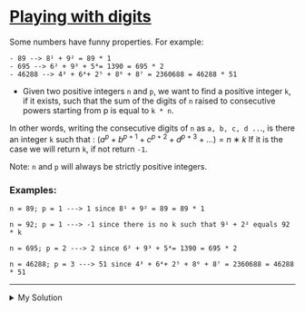 # [Playing with digits](https://www.codewars.com/kata/5552101f47fc5178b1000050)

Some numbers have funny properties. For example:

```
- 89 --> 8¹ + 9² = 89 * 1
- 695 --> 6² + 9³ + 5⁴= 1390 = 695 * 2
- 46288 --> 4³ + 6⁴+ 2⁵ + 8⁶ + 8⁷ = 2360688 = 46288 * 51
```

- Given two positive integers `n` and `p`, we want to find a positive integer `k`, if it exists, such that the sum of the digits of `n` raised to consecutive powers starting from p is equal to `k * n`.

In other words, writing the consecutive digits of `n` as `a, b, c, d ..`., is there an integer `k` such that :
$`(a^p + b^{p+1} + c^{p+2} + d^{p+3} + ...) = n∗k`$
If it is the case we will return `k`, if not return `-1`.

Note: `n` and `p` will always be strictly positive integers.

### Examples:

```
n = 89; p = 1 ---> 1 since 8¹ + 9² = 89 = 89 * 1

n = 92; p = 1 ---> -1 since there is no k such that 9¹ + 2² equals 92 * k

n = 695; p = 2 ---> 2 since 6² + 9³ + 5⁴= 1390 = 695 * 2

n = 46288; p = 3 ---> 51 since 4³ + 6⁴+ 2⁵ + 8⁶ + 8⁷ = 2360688 = 46288 * 51
```

---

<details><summary>My Solution</summary>

```js
function digPow(n, p) {
  let sum = String(n)
    .split('')
    .reduce((a, b, i) => {
      a += Number(b) ** (p + i)

      return a
    }, 0)

  return Number.isInteger(sum / n) ? sum / n : -1
}
```

</details>

